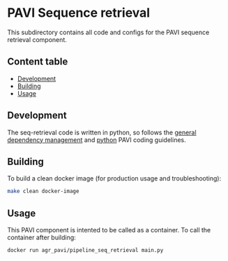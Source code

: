 # PAVI Sequence retrieval
This subdirectory contains all code and configs for the PAVI sequence retrieval component.

## Content table
 * [Development](#development)
 * [Building](#building)
 * [Usage](#usage)

## Development
The seq-retrieval code is written in python, so follows the [general dependency management](/README.md#dependency-management) and [python](/README.md#python-components) PAVI coding guidelines.

## Building
To build a clean docker image (for production usage and troubleshooting):
```bash
make clean docker-image
```

## Usage
This PAVI component is intented to be called as a container.
To call the container after building:
```bash
docker run agr_pavi/pipeline_seq_retrieval main.py
```
